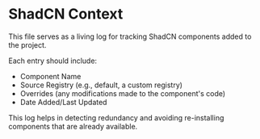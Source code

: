 # ShadCN Context

This file serves as a living log for tracking ShadCN components added to the project.

Each entry should include:
- Component Name
- Source Registry (e.g., default, a custom registry)
- Overrides (any modifications made to the component's code)
- Date Added/Last Updated

This log helps in detecting redundancy and avoiding re-installing components that are already available.
